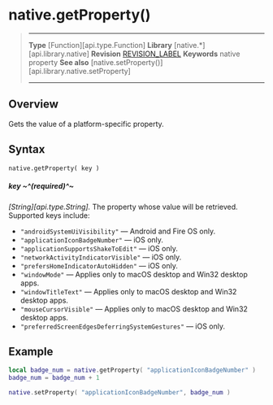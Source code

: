 
# native.getProperty()

> --------------------- ------------------------------------------------------------------------------------------
> __Type__              [Function][api.type.Function]
> __Library__           [native.*][api.library.native]
> __Revision__          [REVISION_LABEL](REVISION_URL)
> __Keywords__          native property
> __See also__          [native.setProperty()][api.library.native.setProperty]
> --------------------- ------------------------------------------------------------------------------------------


## Overview

Gets the value of a platform-specific property.

## Syntax

	native.getProperty( key )

##### key ~^(required)^~
_[String][api.type.String]._ The property whose value will be retrieved. Supported keys include:

* `"androidSystemUiVisibility"` &mdash; Android and Fire&nbsp;OS only.
* `"applicationIconBadgeNumber"` &mdash; iOS only.
* `"applicationSupportsShakeToEdit"` &mdash; iOS only.
* `"networkActivityIndicatorVisible"` &mdash; iOS only.
* `"prefersHomeIndicatorAutoHidden"` &mdash; iOS only.
* `"windowMode"` &mdash; Applies only to macOS desktop and Win32 desktop apps.
* `"windowTitleText"` &mdash; Applies only to macOS desktop and Win32 desktop apps.
* `"mouseCursorVisible"` &mdash; Applies only to macOS desktop and Win32 desktop apps.
* `"preferredScreenEdgesDeferringSystemGestures"` &mdash; iOS only.

## Example

`````lua
local badge_num = native.getProperty( "applicationIconBadgeNumber" )
badge_num = badge_num + 1

native.setProperty( "applicationIconBadgeNumber", badge_num )
`````
